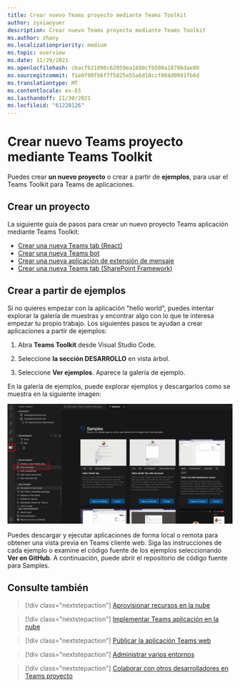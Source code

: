 ```yaml
---
title: Crear nuevo Teams proyecto mediante Teams Toolkit
author: zyxiaoyuer
description: Crear nuevo Teams proyecto mediante Teams Toolkit
ms.author: zhany
ms.localizationpriority: medium
ms.topic: overview
ms.date: 11/29/2021
ms.openlocfilehash: cbacfb21096c62059ea1680cfb508a18706dae80
ms.sourcegitcommit: f1e6f90fb6f7f5825e55a6d18ccf004d0091fb6d
ms.translationtype: MT
ms.contentlocale: es-ES
ms.lasthandoff: 11/30/2021
ms.locfileid: "61228126"
---
```

# <a name="create-new-teams-project-using-teams-toolkit"></a>Crear nuevo Teams proyecto mediante Teams Toolkit

Puedes crear **un nuevo proyecto** o crear a partir de **ejemplos**, para usar el Teams Toolkit para Teams de aplicaciones.

## <a name="create-new-project"></a>Crear un proyecto

La siguiente guía de pasos para crear un nuevo proyecto Teams aplicación mediante Teams Toolkit:

- [Crear una nueva Teams tab (React)](/microsoftteams/platform/sbs-gs-javascript?tabs=vscode%2Cvsc%2Cviscode%2Cvcode&tutorial-step=2)
- [Crear una nueva Teams bot](/microsoftteams/platform/sbs-gs-spfx?tabs=vscode%2Cviscode&branch)
- [Crear una nueva aplicación de extensión de mensaje](/microsoftteams/platform/sbs-gs-javascript?tabs=vscode%2Cvsc%2Cviscode%2Cvcode&tutorial-step=6&branch)
- [Crear una nueva Teams tab (SharePoint Framework)](/microsoftteams/platform/sbs-gs-spfx?tabs=vscode%2Cviscode&branch)

## <a name="create-from-samples"></a>Crear a partir de ejemplos

Si no quieres empezar con la aplicación "hello world",  puedes intentar explorar la galería de muestras y encontrar algo con lo que te interesa empezar tu propio trabajo. Los siguientes pasos te ayudan a crear aplicaciones a partir de ejemplos:

 1. Abra **Teams Toolkit** desde Visual Studio Code.

 1. Seleccione **la sección DESARROLLO** en vista árbol.

 1. Seleccione **Ver ejemplos**. Aparece la galería de ejemplo.

En la galería de ejemplos, puede explorar ejemplos y descargarlos como se muestra en la siguiente imagen:

![Teams Toolkit ejemplos de vista](./images/teams-toolkit-view-samples.png)

Puedes descargar y ejecutar aplicaciones de forma local o remota para obtener una vista previa en Teams cliente web. Siga las instrucciones de cada ejemplo o examine el código fuente de los ejemplos seleccionando **Ver en GitHub**. A continuación, puede abrir el repositorio de código fuente para Samples.

## <a name="see-also"></a>Consulte también

> [!div class="nextstepaction"]
> [Aprovisionar recursos en la nube](provision.md)

> [!div class="nextstepaction"]
> [Implementar Teams aplicación en la nube](deploy.md)

> [!div class="nextstepaction"]
> [Publicar la aplicación Teams web](TeamsFx-collaboration.md)

> [!div class="nextstepaction"]
> [Administrar varios entornos](TeamsFx-multi-env.md)

> [!div class="nextstepaction"]
> [Colaborar con otros desarrolladores en Teams proyecto](TeamsFx-collaboration.md)
